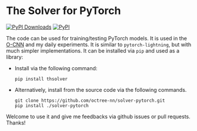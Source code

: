 # The Solver for PyTorch

[![PyPI Downloads](https://static.pepy.tech/badge/thsolver)](https://pepy.tech/project/thsolver)
[![PyPI](https://img.shields.io/pypi/v/thsolver)](https://pypi.org/project/thsolver/)


The code can be used for training/testing PyTorch models. It is used in the
[O-CNN](https://github.com/octree-nn/ocnn-pytorch) and my daily experiments.
It is similar to `pytorch-lightning`, but with much simpler implementations.
It can be installed via `pip` and used as a library:

- Install via the following command:
    ``` shell
    pip install thsolver
    ```

- Alternatively, install from the source code via the following commands.
    ``` shell
    git clone https://github.com/octree-nn/solver-pytorch.git
    pip install ./solver-pytorch
    ```

Welcome to use it and give me feedbacks via github issues or pull requests.
Thanks!